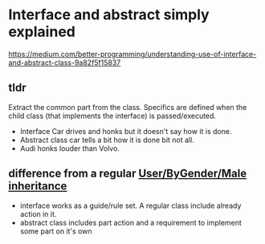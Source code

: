 # Interface and abstract simply explained

https://medium.com/better-programming/understanding-use-of-interface-and-abstract-class-9a82f5f15837

## tldr

Extract the common part from the class.
Specifics are defined when the child class (that implements the interface) is passed/executed.

* Interface Car drives and honks but it doesn't say how it is done. 
* Abstract class car tells a bit how it is done bit not all. 
* Audi honks louder than Volvo. 

## difference from a regular [User/ByGender/Male inheritance](https://github.com/janis-rullis/dev/blob/master/Code-structures/Models/Accounts/User/ByGender/Male.php) 

- interface works as a guide/rule set. A regular class include already action in it. 
- abstract class includes part action and a requirement to implement some part on it's own 
